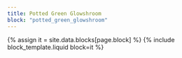 ```yaml
---
title: Potted Green Glowshroom
block: "potted_green_glowshroom"
---
```


{% assign it = site.data.blocks[page.block] %}
{% include block_template.liquid block=it %}

